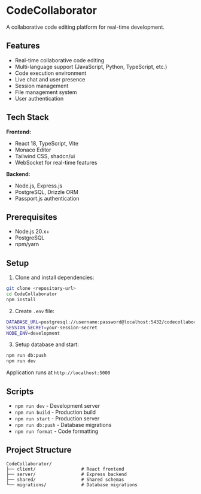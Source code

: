 # CodeCollaborator

A collaborative code editing platform for real-time development.

## Features

- Real-time collaborative code editing
- Multi-language support (JavaScript, Python, TypeScript, etc.)
- Code execution environment
- Live chat and user presence
- Session management
- File management system
- User authentication

## Tech Stack

**Frontend:**

- React 18, TypeScript, Vite
- Monaco Editor
- Tailwind CSS, shadcn/ui
- WebSocket for real-time features

**Backend:**

- Node.js, Express.js
- PostgreSQL, Drizzle ORM
- Passport.js authentication

## Prerequisites

- Node.js 20.x+
- PostgreSQL
- npm/yarn

## Setup

1. Clone and install dependencies:

```bash
git clone <repository-url>
cd CodeCollaborator
npm install
```

2. Create `.env` file:

```bash
DATABASE_URL=postgresql://username:password@localhost:5432/codecollaborator
SESSION_SECRET=your-session-secret
NODE_ENV=development
```

3. Setup database and start:

```bash
npm run db:push
npm run dev
```

Application runs at `http://localhost:5000`

## Scripts

- `npm run dev` - Development server
- `npm run build` - Production build
- `npm run start` - Production server
- `npm run db:push` - Database migrations
- `npm run format` - Code formatting

## Project Structure

```
CodeCollaborator/
├── client/                 # React frontend
├── server/                 # Express backend
├── shared/                 # Shared schemas
└── migrations/             # Database migrations
```
